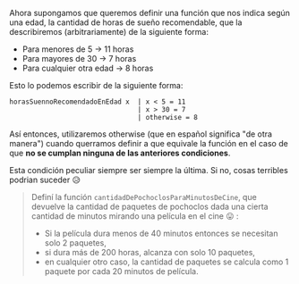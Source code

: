 Ahora supongamos que queremos definir una función que nos indica según una edad, la cantidad de horas de sueño recomendable, que la describiremos (arbitrariamente) de la siguiente forma:

* Para menores de 5 -> 11 horas
* Para mayores de 30 -> 7 horas
* Para cualquier otra edad -> 8 horas

Esto lo podemos escribir de la siguiente forma:

```
horasSuennoRecomendadoEnEdad x  | x < 5 = 11
                                | x > 30 = 7
                                | otherwise = 8
```

Así entonces, utilizaremos otherwise (que en español significa "de otra manera") cuando querramos definir a que equivale la función en el caso de que **no se cumplan ninguna de las anteriores condiciones**.

Esta condición peculiar siempre ser siempre la última. Si no, cosas terribles podrian suceder :disappointed_relieved:

> Definí la función `cantidadDePochoclosParaMinutosDeCine`, que devuelve la cantidad de paquetes de pochoclos dada una cierta cantidad de minutos mirando una película en el cine :stuck_out_tongue: :
>
> *   Si la película dura menos de 40 minutos entonces se necesitan solo 2 paquetes,
> *   si dura más de 200 horas, alcanza con solo 10 paquetes,
> *   en cualquier otro caso, la cantidad de paquetes se calcula como 1 paquete por cada 20 minutos de película. 